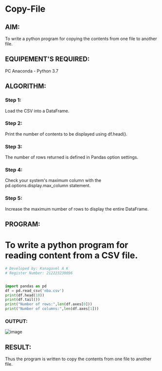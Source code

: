 # Copy-File
## AIM:
To write a python program for copying the contents from one file to another file.
## EQUIPEMENT'S REQUIRED: 
PC
Anaconda - Python 3.7
## ALGORITHM:

### Step 1:

Load the CSV into a DataFrame.

### Step 2:

Print the number of contents to be displayed using df.head().

### Step 3:

The number of rows returned is defined in Pandas option settings.

### Step 4:

Check your system's maximum column with the pd.options.display.max_column statement.

### Step 5:

Increase the maximum number of rows to display the entire DataFrame.


## PROGRAM:
# To write a python program for reading content from a CSV file.
```python
# Developed by: Kanagavel A K
# Register Number: 212223230096


import pandas as pd
df = pd.read_csv('nba.csv')
print(df.head(10))
print(df.tail())
print("Number of rows:",len(df.axes[0]))
print("Number of columns:",len(df.axes[1]))
```

### OUTPUT:
![image](https://github.com/drgbhuvaneswari/Copy-File/assets/151514454/f173e1e4-e202-42b6-8592-a9fbf08d9a6d)



## RESULT:
Thus the program is written to copy the contents from one file to another file.
